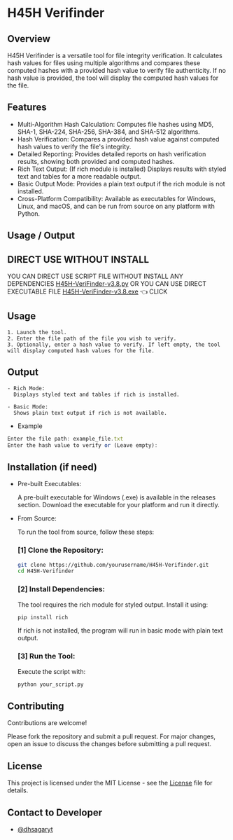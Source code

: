 
# H45H Verifinder

## Overview

H45H Verifinder is a versatile tool for file integrity verification. It calculates hash values for files using multiple algorithms and compares these computed hashes with a provided hash value to verify file authenticity. If no hash value is provided, the tool will display the computed hash values for the file.
## Features

- Multi-Algorithm Hash Calculation: Computes file hashes using MD5, SHA-1, SHA-224, SHA-256, SHA-384, and SHA-512 algorithms.
- Hash Verification: Compares a provided hash value against computed hash values to verify the file's integrity.
- Detailed Reporting: Provides detailed reports on hash verification results, showing both provided and computed hashes.
- Rich Text Output: (If rich module is installed) Displays results with styled text and tables for a more readable output.
- Basic Output Mode: Provides a plain text output if the rich module is not installed.
- Cross-Platform Compatibility: Available as executables for Windows, Linux, and macOS, and can be run from source on any platform with Python.


## Usage / Output

 ## DIRECT USE WITHOUT INSTALL
 YOU CAN DIRECT USE SCRIPT FILE WITHOUT INSTALL ANY DEPENDENCIES [H45H-VeriFinder-v3.8.py](H45H-VeriFinder-v3.8.py) OR YOU CAN USE DIRECT EXECUTABLE FILE [H45H-VeriFinder-v3.8.exe](dist/) 👈 CLICK
 
 ## Usage

    1. Launch the tool.
    2. Enter the file path of the file you wish to verify.
    3. Optionally, enter a hash value to verify. If left empty, the tool will display computed hash values for the file.

 ## Output

    - Rich Mode:
      Displays styled text and tables if rich is installed.

    - Basic Mode: 
      Shows plain text output if rich is not available.

- Example
```javascript
Enter the file path: example_file.txt
Enter the hash value to verify or (Leave empty):
```

## Installation (if need)

 - Pre-built Executables: 
   
    A pre-built executable for Windows (.exe) is available in the releases section. Download the executable for your platform and run it directly.

 - From Source:
 
    To run the tool from source, follow these steps:
 
    ### [1] Clone the Repository:

     ```bash
     git clone https://github.com/yourusername/H45H-Verifinder.git
     cd H45H-Verifinder
     ```
    ### [2] Install Dependencies: 
   
     The tool requires the rich module for styled output. Install it using:
     
     ```bash
     pip install rich
     ```

     If rich is not installed, the program will run in basic mode with plain text output.

    ### [3] Run the Tool:
     Execute the script with:
    
     ```bash
     python your_script.py
     ```


## Contributing

Contributions are welcome! 

Please fork the repository and submit a pull request. For major changes, open an issue to discuss the changes before submitting a pull request.
## License

This project is licensed under the MIT License - see the [License](LICENSE) file for details.
## Contact to Developer

- [@dhsagaryt](https://www.instagram.com/dhsagaryt/)

